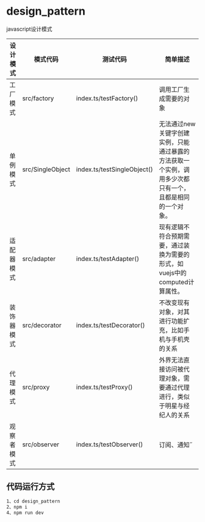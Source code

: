 # design_pattern

javascript设计模式

| 设计模式 | 模式代码 | 测试代码 | 简单描述 |
| - | -| - | - |
| 工厂模式 | src/factory | index.ts/testFactory() | 调用工厂生成需要的对象 |
| 单例模式 | src/SingleObject | index.ts/testSingleObject() | 无法通过new关键字创建实例，只能通过暴露的方法获取一个实例，调用多少次都只有一个，且都是相同的一个对象。
| 适配器模式 | src/adapter | index.ts/testAdapter() | 现有逻辑不符合预期需要，通过装换为需要的形式，如vuejs中的computed计算属性。
| 装饰器模式 | src/decorator | index.ts/testDecorator() | 不改变现有对象，对其进行功能扩充，比如手机与手机壳的关系 |
| 代理模式 | src/proxy | index.ts/testProxy() | 外界无法直接访问被代理对象，需要通过代理进行，类似于明星与经纪人的关系 |
| 观察者模式 | src/observer | index.ts/testObserver() | 订阅、通知˝ |

## 代码运行方式

```bash
1、cd design_pattern
2、npm i
4、npm run dev

```
